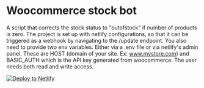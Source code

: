 # Woocommerce stock bot
A script that corrects the stock status to "outofstock" if number of products is zero.
The project is set up with netlify configurations, so that it can be triggered as a webhook by navigating to the /update endpoint. You also need to provide two env variables. Either via a .env file or via netlify's admin panel. These are HOST (domain of your site. Ex: www.mystore.com) and BASIC_AUTH which is the API key generated from woocommerce. The user needs both read and write access.

[![Deploy to Netlify](https://www.netlify.com/img/deploy/button.svg)](https://app.netlify.com/start/deploy?repository=https://github.com/oleeskild/woocommerce-stock-bot)
